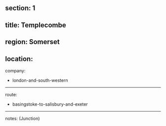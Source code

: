 ﻿section: 1
----
title: Templecombe
----
region: Somerset
----
location: 
----
company:
- london-and-south-western
----
route:
- basingstoke-to-salisbury-and-exeter
----
notes: (Junction)
